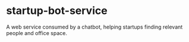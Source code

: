 # startup-bot-service
A web service consumed by a chatbot, helping startups finding relevant people and office space.
